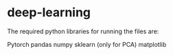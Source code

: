 # deep-learning
The required python libraries for running the files are:

Pytorch
pandas
numpy
sklearn (only for PCA)
matplotlib